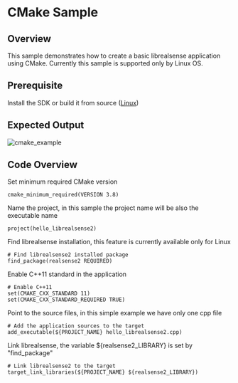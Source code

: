 # CMake Sample

## Overview

This sample demonstrates how to create a basic librealsense application using CMake.
Currently this sample is supported only by Linux OS.

## Prerequisite
Install the SDK or build it from source  ([Linux](https://github.com/IntelRealSense/librealsense/blob/master/doc/distribution_linux.md))

## Expected Output
![cmake_example](https://user-images.githubusercontent.com/18511514/48919868-06bb9400-ee9e-11e8-9c93-5bca41d5954c.PNG)

## Code Overview 

Set minimum required CMake version
```
cmake_minimum_required(VERSION 3.8)
```

Name the project, in this sample the project name will be also the executable name
```
project(hello_librealsense2)
```

Find librealsense installation, this feature is currently available only for Linux 
```
# Find librealsense2 installed package
find_package(realsense2 REQUIRED)
```

Enable C++11 standard in the application
```
# Enable C++11
set(CMAKE_CXX_STANDARD 11)
set(CMAKE_CXX_STANDARD_REQUIRED TRUE)
```

Point to the source files, in this simple example we have only one cpp file
```
# Add the application sources to the target
add_executable(${PROJECT_NAME} hello_librealsense2.cpp)
```

Link librealsense, the variable ${realsense2_LIBRARY} is set by "find_package"
```
# Link librealsense2 to the target
target_link_libraries(${PROJECT_NAME} ${realsense2_LIBRARY})
```

